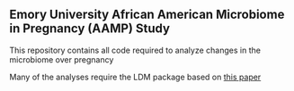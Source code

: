 ## Emory University African American Microbiome in Pregnancy (AAMP) Study

This repository contains all code required to analyze changes in the microbiome over pregnancy

Many of the analyses require the LDM package based on <a href="https://www.biorxiv.org/content/early/2017/12/06/229831">  this paper </a>
